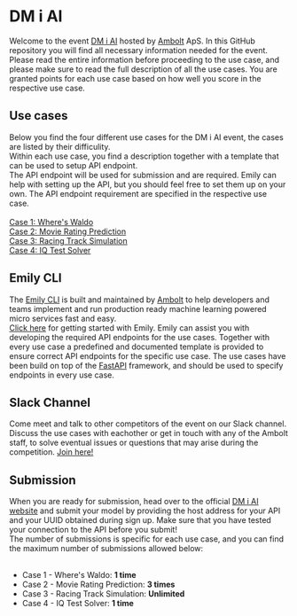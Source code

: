 # DM i AI
Welcome to the event <a href="https://dmiai.dk/">DM i AI</a> hosted by <a href="https://ambolt.io/">Ambolt</a> ApS.
In this GitHub repository you will find all necessary information needed for the event. Please read the entire information before proceeding to the use case, and please make sure to read the full description of all the use cases. You are granted points for each use case based on how well you score in the respective use case.


<h2>Use cases</h2>
Below you find the four different use cases for the  DM i AI event, the cases are listed by their difficulity. <br>
Within each use case, you find a description together with a template that can be used to setup API endpoint. <br> 
The API endpoint will be used for submission and are required. Emily can help with setting up the API, but you should feel free to set them up on your own. The API endpoint requirement are specified in the respective use case. <br> <br>
<a href="https://github.com/amboltio/DM-i-AI/tree/main/Case1">Case 1: Where's Waldo</a> <br>
<a href="https://github.com/amboltio/DM-i-AI/tree/main/Case2">Case 2: Movie Rating Prediction</a> <br>
<a href="https://github.com/amboltio/DM-i-AI/tree/main/Case3">Case 3: Racing Track Simulation</a> <br>
<a href="https://github.com/amboltio/DM-i-AI/tree/main/Case4">Case 4: IQ Test Solver</a> <br>

<h2>Emily CLI</h2>
The <a href="https://ambolt.io/emily-ai/">Emily CLI</a> is built and maintained by <a href="https://ambolt.io/">Ambolt</a> to help developers and teams implement and run production ready machine learning powered micro services fast and easy. <br>
<a href="https://github.com/amboltio/DM-i-AI/tree/main/Case1">Click here</a> for getting started with Emily. Emily can assist you with developing the required API endpoints for the use cases. Together with every use case a predefined and documented template is provided to ensure correct API endpoints for the specific use case.
The use cases have been build on top of the <a href="https://fastapi.tiangolo.com/">FastAPI</a> framework, and should be used to specify endpoints in every use case.


<h2>Slack Channel</h2>
Come meet and talk to other competitors of the event on our Slack channel. Discuss the use cases with eachother or get in touch with any of the Ambolt staff, to solve eventual issues or questions that may arise during the competition. <a href="https://join.slack.com/t/ambolt-workspace/shared_invite/zt-x3v58h8z-3R2NX62fjoxRyXAabx1wIQ">Join here!</a> <br>



<h2>Submission</h2>
When you are ready for submission, head over to the official <a href="https://dmiai.dk/">DM i AI website</a> and submit your model by providing the host address for your API and your UUID obtained during sign up. Make sure that you have tested your connection to the API before you submit!<br>
The number of submissions is specific for each use case, and you can find the maximum number of submissions allowed below: <br> <br>

* Case 1 - Where's Waldo: **1 time** <br>
* Case 2 - Movie Rating Prediction: **3 times** <br>
* Case 3 - Racing Track Simulation: **Unlimited** <br>
* Case 4 - IQ Test Solver: **1 time** <br>
